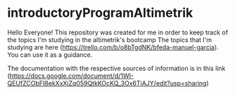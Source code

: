 # introductoryProgramAltimetrik

Hello Everyone! This repository was created for me in order to keep track of the topics I'm studying in the altimetrik's bootcamp
The topics that I'm studying are here (https://trello.com/b/o8bTgdNK/bfeda-manuel-garcia). You can use it as a guidance.

The documentation with the respective sources of information is in this link (https://docs.google.com/document/d/1WI-QEUfZCObFI8ekXxXjZq059QtkKOcKQ_3Ox6TjAJY/edit?usp=sharing)










